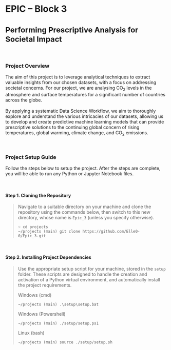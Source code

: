 # EPIC – Block 3 <br /><br /><sup>Performing Prescriptive Analysis for Societal Impact</sup>

<br />

### Project Overview
The aim of this project is to leverage analytical techniques to extract valuable insights from our chosen datasets, 
with a focus on addressing societal concerns. For our project, we are analysing CO<sub>2</sub> levels in the atmosphere and surface
temperatures for a significant number of countries across the globe.<br /><br />
By applying a systematic Data Science Workflow, we aim to thoroughly explore and understand the various intricacies of our
datasets, allowing us to develop and create predictive machine learning models that can provide prescriptive solutions to 
the continuing global concern of rising temperatures, global warming, climate change, and CO<sub>2</sub> emissions.

<br />

### Project Setup Guide

Follow the steps below to setup the project. After the steps are complete, you will be able to
run any Python or Jupyter Notebook files.

<br />

#### Step 1. Cloning the Repository
>  Navigate to a suitable directory on your machine and clone the repository using the commands below,
>  then switch to this new directory, whose name is ``Epic_3`` (unless you specify otherwise).
>  ```
>  ~ cd projects
>  ~/projects (main) git clone https://github.com/Elle0-0/Epic_3.git
>  ```

<br />

#### Step 2. Installing Project Dependencies
>  Use the appropriate setup script for your machine, stored in the ``setup`` folder. 
>  These scripts are designed to handle the creation and activation of a Python virtual environment,
>  and automatically install the project requirements.
>
>  Windows (cmd)
>  ```
>  ~/projects (main) .\setup\setup.bat
>  ```
>  Windows (Powershell)
>  ```
>  ~/projects (main) ./setup/setup.ps1
>  ```
>  Linux (bash)
>  ```
>  ~/projects (main) source ./setup/setup.sh
>  ```

